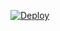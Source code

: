 [![Deploy](https://www.herokucdn.com/deploy/button.svg)](https://heroku.com/deploy?template=https://github.com/MhmdMukarram1/CHINTU)
